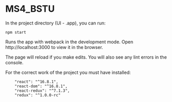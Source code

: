 # MS4_BSTU

In the project directory (UI - .app), you can run:

```
npm start
```
Runs the app with webpack in the development mode.
Open http://localhost:3000 to view it in the browser.

The page will reload if you make edits.
You will also see any lint errors in the console.


For the correct work of the project you must have installed:
```
    "react": "^16.8.1",
    "react-dom": "^16.8.1",
    "react-redux": "^7.1.3",
    "redux": "^1.0.0-rc"
 ```

